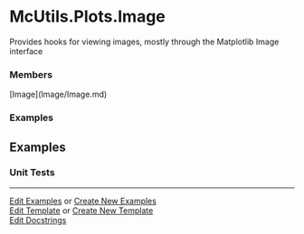 # <a id="McUtils.Plots.Image">McUtils.Plots.Image</a>
    
Provides hooks for viewing images, mostly through the Matplotlib Image interface

### Members

<div class="container alert alert-secondary bg-light">
  <div class="row">
   <div class="col" markdown="1">
[Image](Image/Image.md)   
</div>
</div>
</div>

### Examples

## Examples


### Unit Tests



___

[Edit Examples](https://github.com/McCoyGroup/McUtils/edit/edit/ci/examples/McUtils/Plots/Image.md) or 
[Create New Examples](https://github.com/McCoyGroup/McUtils/new/edit/?filename=ci/examples/McUtils/Plots/Image.md) <br/>
[Edit Template](https://github.com/McCoyGroup/McUtils/edit/edit/ci/docs/McUtils/Plots/Image.md) or 
[Create New Template](https://github.com/McCoyGroup/McUtils/new/edit/?filename=ci/docs/templates/McUtils/Plots/Image.md) <br/>
[Edit Docstrings](https://github.com/McCoyGroup/McUtils/edit/edit/McUtils/Plots/Image/__init__.py?message=Update%20Docs)